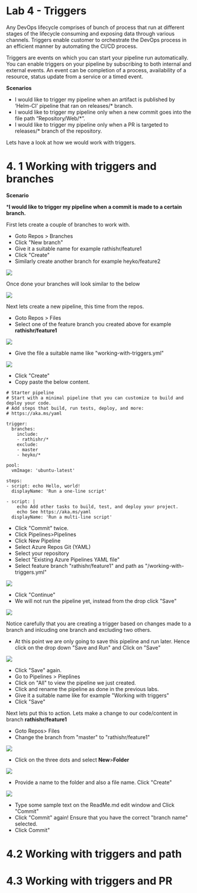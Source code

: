 # Lab 4 - Triggers

Any DevOps lifecycle comprises of bunch of process that run at different stages of the lifecycle consuming and exposing data through various channels. Triggers enable customer to orchestrate the DevOps process in an efficient manner by automating the CI/CD process.

Triggers are events on which you can start your pipeline run automatically. You can enable triggers on your pipeline by subscribing to both internal and external events. An event can be completion of a process, availability of a resource, status update from a service or a timed event.

**Scenarios**

* I would like to trigger my pipeline when an artifact is published by ‘Helm-CI’ pipeline that ran on releases/* branch.
* I would like to trigger my pipeline only when a new commit goes into the file path “Repository/Web/*”.
* I would like to trigger my pipeline only when a PR is targeted to releases/* branch of the repository.


Lets have a look at how we would work with triggers.

# 4. 1 Working with triggers and branches

**Scenario**

***I would like to trigger my pipeline when a commit is made to a certain branch.**

First lets create a couple of branches to work with.

* Goto Repos > Branches
* Click "New branch"
* Give it a suitable name for example rathishr/feature1
* Click "Create"
* Similarly create another branch for example heyko/feature2

![](img/lab4_create_branches.PNG)

Once done your branches will look similar to the below

![](img/lab4_allbranches_view.PNG)

Next lets create a new pipeline, this time from the repos.

* Goto Repos > Files
* Select one of the feature branch you created above for example **rathishr/feature1**

![](img/lab4_create_new_yml_file.png)

* Give the file a suitable name like "working-with-triggers.yml"

![](img/lab4_new_pipeline_name.png)

* Click "Create"
* Copy paste the below content.

```
# Starter pipeline
# Start with a minimal pipeline that you can customize to build and deploy your code.
# Add steps that build, run tests, deploy, and more:
# https://aka.ms/yaml

trigger:
  branches:
    include:
    - rathishr/*
    exclude:
    - master
    - heyko/*

pool:
  vmImage: 'ubuntu-latest'

steps:
- script: echo Hello, world!
  displayName: 'Run a one-line script'

- script: |
    echo Add other tasks to build, test, and deploy your project.
    echo See https://aka.ms/yaml
  displayName: 'Run a multi-line script'
  ```
  * Click "Commit" twice.
  * Click Pipelines>Pipelines
  * Click New Pipeline
  * Select Azure Repos Git (YAML)
  * Select your repository
  * Select "Existing Azure Pipelines YAML file"
  * Select feature branch "rathishr/feature1" and path as "/working-with-triggers.yml"
  
  ![](img/lab4_select_feature_branch.PNG)
  
  * Click "Continue"
  * We will not run the pipeline yet, instead from the drop click "Save"
  
  ![](img/lab4_save_pipeline01.png)
  
Notice carefully that you are creating a trigger based on  changes made to a branch and inlcuding one branch and excluding two others.

* At this point we are only going to save this pipeline and run later. Hence click on the drop down "Save and Run" and Click on "Save"

![](img/lab4_save_pipeline.png)

* Click "Save" again.
* Go to Pipelines > Pieplines
* Click on "All" to view the pipeline we just created.
* Click and rename the pipeline as done in the previous labs.
* Give it a suitable name like for example "Working with triggers"
* Click "Save"

Next lets put this to action. Lets make a change to our code/content in branch **rathishr/feature1**

* Goto Repos> Files
* Change the branch from "master" to "rathishr/feature1"

![](img/lab4_pick_branch.png)

* Click on the three dots and select **New**>**Folder**

![](img/lab4_create_folder.png)

* Provide a name to the folder and also a file name. Click "Create"

![](img/lab4_create_file_folder01.png)

* Type some sample text on the ReadMe.md edit window and Click "Commit"
* Click "Commit" again! Ensure that you have the correct "branch name" selected.
* Click Commit"



# 4.2 Working with triggers and path

# 4.3 Working with triggers and PR
